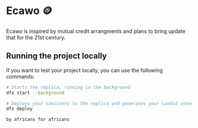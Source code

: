 # Ecawo 🪙

Ecawo is inspired by mutual credit arrangments and plans to bring update that for the 21st century.


## Running the project locally

If you want to test your project locally, you can use the following commands:

```bash
# Starts the replica, running in the background
dfx start --background

# Deploys your canisters to the replica and generates your candid interface
dfx deploy
```

`by africans for africans`